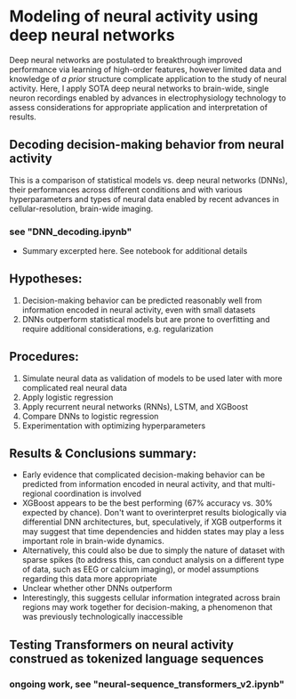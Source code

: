 # Modeling of neural activity using deep neural networks
Deep neural networks are postulated to breakthrough improved performance via learning of high-order features, however limited data and knowledge of _a prior_ structure complicate application to the study of neural activity. Here, I apply SOTA deep neural networks to brain-wide, single neuron recordings enabled by advances in electrophysiology technology to assess considerations for appropriate application and interpretation of results. 

## Decoding decision-making behavior from neural activity

This is a comparison of statistical models vs. deep neural networks (DNNs), their performances across different conditions and with various hyperparameters and types of neural data enabled by recent advances in cellular-resolution, brain-wide imaging.
### see "DNN_decoding.ipynb"
- Summary excerpted here. See notebook for additional details

## Hypotheses:
1. Decision-making behavior can be predicted reasonably well from information encoded in neural activity, even with small datasets
2. DNNs outperform statistical models but are prone to overfitting and require additional considerations, e.g. regularization

## Procedures:
1. Simulate neural data as validation of models to be used later with more complicated real neural data
2. Apply logistic regression
3. Apply recurrent neural networks (RNNs), LSTM, and XGBoost
4. Compare DNNs to logistic regression
5. Experimentation with optimizing hyperparameters

## Results & Conclusions summary:
- Early evidence that complicated decision-making behavior can be predicted from information encoded in neural activity, and that multi-regional coordination is involved
- XGBoost appears to be the best performing (67% accuracy vs. 30% expected by chance). Don't want to overinterpret results biologically via differential DNN architectures, but, speculatively, if XGB outperforms it may suggest that time dependencies and hidden states may play a less important role in brain-wide dynamics.
- Alternatively, this could also be due to simply the nature of dataset with sparse spikes (to address this, can conduct analysis on a different type of data, such as EEG or calcium imaging), or model assumptions regarding this data more appropriate
- Unclear whether other DNNs outperform
- Interestingly, this suggests cellular information integrated across brain regions may work together for decision-making, a phenomenon that was previously technologically inaccessible

## Testing Transformers on neural activity construed as tokenized language sequences
### ongoing work, see "neural-sequence_transformers_v2.ipynb"


